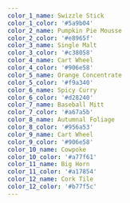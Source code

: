 ```yaml
---
color_1_name: Swizzle Stick
color_1_color: '#5a9b04'
color_2_name: Pumpkin Pie Mousse
color_2_color: '#e8965f'
color_3_name: Single Malt
color_3_color: '#c38058'
color_4_name: Cart Wheel
color_4_color: '#906e58'
color_5_name: Orange Concentrate
color_5_color: '#f9a340'
color_6_name: Spicy Curry
color_6_color: '#d28240'
color_7_name: Baseball Mitt
color_7_color: '#a67a5b'
color_8_name: Autumnal Foliage
color_8_color: '#956a53'
color_9_name: Cart Wheel
color_9_color: '#906e58'
color_10_name: Cowpoke
color_10_color: '#a77f61'
color_11_name: Big Horn
color_11_color: '#a17854'
color_12_name: Cork Tile
color_12_color: '#b77f5c'
---
```

